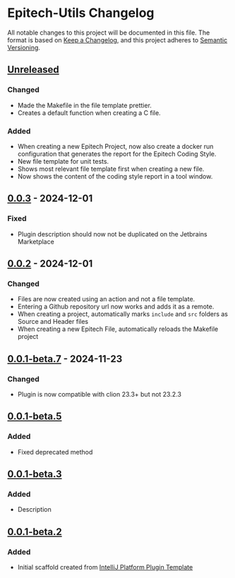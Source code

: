 # Epitech-Utils Changelog

All notable changes to this project will be documented in this file.
The format is based on [Keep a Changelog](https://keepachangelog.com/en/1.1.0/),
and this project adheres to [Semantic Versioning](https://semver.org/spec/v2.0.0.html).

## [Unreleased]

### Changed
- Made the Makefile in the file template prettier.
- Creates a default function when creating a C file.

### Added
- When creating a new Epitech Project, now also create a docker run configuration that generates the report for the Epitech Coding Style.
- New file template for unit tests.
- Shows most relevant file template first when creating a new file.
- Now shows the content of the coding style report in a tool window.

## [0.0.3] - 2024-12-01

### Fixed

- Plugin description should now not be duplicated on the Jetbrains Marketplace

## [0.0.2] - 2024-12-01

### Changed

- Files are now created using an action and not a file template.
- Entering a Github repository url now works and adds it as a remote.
- When creating a project, automatically marks `include` and `src` folders as Source and Header files
- When creating a new Epitech File, automatically reloads the Makefile project

## [0.0.1-beta.7] - 2024-11-23

### Changed

- Plugin is now compatible with clion 23.3+ but not 23.2.3

## [0.0.1-beta.5]

### Added

- Fixed deprecated method

## [0.0.1-beta.3]

### Added

- Description

## [0.0.1-beta.2]

### Added

- Initial scaffold created from [IntelliJ Platform Plugin Template](https://github.com/JetBrains/intellij-platform-plugin-template)

[Unreleased]: https://github.com/Natank25/Epitech-Utils/compare/v0.0.3...HEAD
[0.0.3]: https://github.com/Natank25/Epitech-Utils/compare/v0.0.2...v0.0.3
[0.0.2]: https://github.com/Natank25/Epitech-Utils/compare/v0.0.1-beta.7...v0.0.2
[0.0.1-beta3]: https://github.com/Natank25/Epitech-Utils/commits/v0.0.1-beta3
[0.0.1-beta.7]: https://github.com/Natank25/Epitech-Utils/compare/v0.0.1-beta.5...v0.0.1-beta.7
[0.0.1-beta.5]: https://github.com/Natank25/Epitech-Utils/compare/v0.0.1-beta.3...v0.0.1-beta.5
[0.0.1-beta.3]: https://github.com/Natank25/Epitech-Utils/compare/v0.0.1-beta.2...v0.0.1-beta.3
[0.0.1-beta.2]: https://github.com/Natank25/Epitech-Utils/commits/v0.0.1-beta.2
